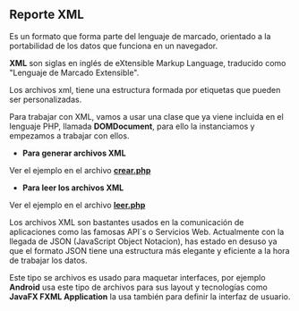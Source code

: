## Reporte XML

Es un formato que forma parte del lenguaje de marcado, orientado a la portabilidad de los datos que funciona en un navegador.

__XML__ son siglas en inglés de eXtensible Markup Language, traducido como "Lenguaje de Marcado Extensible".

Los archivos xml, tiene una estructura formada por etiquetas que pueden ser personalizadas.

Para trabajar con XML, vamos a usar una clase que ya viene incluida en el lenguaje PHP, llamada __DOMDocument__, para ello la instanciamos y empezamos a trabajar con ellos. 

* __Para generar archivos XML__

Ver el ejemplo en el archivo [__crear.php__](https://github.com/jocode/taller-php/blob/master/12-Creacion-y-lectura-de-reporte-xml/crear.php)

* __Para leer los archivos XML__

Ver el ejemplo en el archivo [__leer.php__](https://github.com/jocode/taller-php/blob/master/12-Creacion-y-lectura-de-reporte-xml/leer.php)


Los archivos XML son bastantes usados en la comunicación de aplicaciones como las famosas API´s o Servicios Web. Actualmente con la llegada de JSON (JavaScript Object Notacion), has estado en desuso ya que el formato JSON tiene una estructura más elegante y eficiente a la hora de trabajar los datos.

Este tipo se archivos es usado para maquetar interfaces, por ejemplo __Android__ usa este tipo de archivos para sus layout y tecnologías como __JavaFX FXML Application__ la usa también para definir la interfaz de usuario.